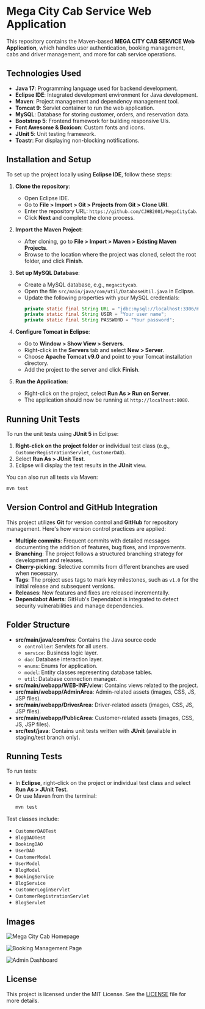 # Mega City Cab Service Web Application

This repository contains the Maven-based **MEGA CITY CAB SERVICE Web Application**, which handles user authentication, booking management, cabs and driver management, and more for cab service operations.

## Technologies Used

- **Java 17**: Programming language used for backend development.
- **Eclipse IDE**: Integrated development environment for Java development.
- **Maven**: Project management and dependency management tool.
- **Tomcat 9**: Servlet container to run the web application.
- **MySQL**: Database for storing customer, orders, and reservation data.
- **Bootstrap 5**: Frontend framework for building responsive UIs.
- **Font Awesome & Boxicon**: Custom fonts and icons.
- **JUnit 5**: Unit testing framework.
- **Toastr**: For displaying non-blocking notifications.

## Installation and Setup

To set up the project locally using **Eclipse IDE**, follow these steps:

1. **Clone the repository**:
   - Open Eclipse IDE.
   - Go to **File > Import > Git > Projects from Git > Clone URI**.
   - Enter the repository URL: `https://github.com/CJHB2001/MegaCityCab`.
   - Click **Next** and complete the clone process.

2. **Import the Maven Project**:
   - After cloning, go to **File > Import > Maven > Existing Maven Projects**.
   - Browse to the location where the project was cloned, select the root folder, and click **Finish**.

3. **Set up MySQL Database**:
   - Create a MySQL database, e.g., `megacitycab`.
   - Open the file `src/main/java/com/util/DatabaseUtil.java` in Eclipse.
   - Update the following properties with your MySQL credentials:
     ```java
     private static final String URL = "jdbc:mysql://localhost:3306/megacitycab";
     private static final String USER = "Your user name";
     private static final String PASSWORD = "Your password";
     ```

4. **Configure Tomcat in Eclipse**:
   - Go to **Window > Show View > Servers**.
   - Right-click in the **Servers** tab and select **New > Server**.
   - Choose **Apache Tomcat v9.0** and point to your Tomcat installation directory.
   - Add the project to the server and click **Finish**.

5. **Run the Application**:
   - Right-click on the project, select **Run As > Run on Server**.
   - The application should now be running at `http://localhost:8080`.

## Running Unit Tests

To run the unit tests using **JUnit 5** in Eclipse:

1. **Right-click on the project folder** or individual test class (e.g., `CustomerRegistrationServlet`, `CustomerDAO`).
2. Select **Run As > JUnit Test**.
3. Eclipse will display the test results in the **JUnit** view.

You can also run all tests via Maven:
```bash
mvn test
```

## Version Control and GitHub Integration

This project utilizes **Git** for version control and **GitHub** for repository management. Here's how version control practices are applied:

- **Multiple commits**: Frequent commits with detailed messages documenting the addition of features, bug fixes, and improvements.
- **Branching**: The project follows a structured branching strategy for development and releases.
- **Cherry-picking**: Selective commits from different branches are used when necessary.
- **Tags**: The project uses tags to mark key milestones, such as `v1.0` for the initial release and subsequent versions.
- **Releases**: New features and fixes are released incrementally.
- **Dependabot Alerts**: GitHub's Dependabot is integrated to detect security vulnerabilities and manage dependencies.

## Folder Structure

- **src/main/java/com/res**: Contains the Java source code
  - `controller`: Servlets for all users.
  - `service`: Business logic layer.
  - `dao`: Database interaction layer.
  - `enums`: Enums for application.
  - `model`: Entity classes representing database tables.
  - `util`: Database connection manager.
- **src/main/webapp/WEB-INF/view**: Contains views related to the project.
- **src/main/webapp/AdminArea**: Admin-related assets (images, CSS, JS, JSP files).
- **src/main/webapp/DriverArea**: Driver-related assets (images, CSS, JS, JSP files).
- **src/main/webapp/PublicArea**: Customer-related assets (images, CSS, JS, JSP files).
- **src/test/java**: Contains unit tests written with **JUnit** (available in staging/test branch only).

## Running Tests

To run tests:
- In **Eclipse**, right-click on the project or individual test class and select **Run As > JUnit Test**.
- Or use Maven from the terminal:
  ```bash
  mvn test
  ```

Test classes include:
- `CustomerDAOTest`
- `BlogDAOTest`
- `BookingDAO`
- `UserDAO`
- `CustomerModel`
- `UserModel`
- `BlogModel`
- `BookingService`
- `BlogService`
- `CustomerLoginServlet`
- `CustomerRegistrationServlet`
- `BlogServlet`

## Images

![Mega City Cab Homepage](images/homepage.png)

![Booking Management Page](images/booking.png)

![Admin Dashboard](images/admin_dashboard.png)

## License

This project is licensed under the MIT License. See the [LICENSE](LICENSE) file for more details.
